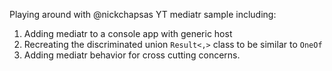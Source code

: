 Playing around with @nickchapsas YT mediatr sample including:
1. Adding mediatr to a console app with generic host
2. Recreating the discriminated union `Result<,>` class to be similar to `OneOf`
3. Adding mediatr behavior for cross cutting concerns.
